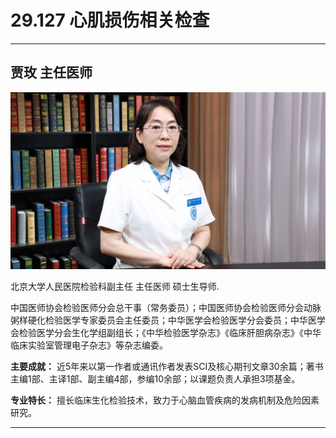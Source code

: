 # 29.127 心肌损伤相关检查

---

## 贾玫 主任医师

![1686289243517](image/c29_127/1686289243517.png)

北京大学人民医院检验科副主任 主任医师 硕士生导师.

中国医师协会检验医师分会总干事（常务委员）；中国医师协会检验医师分会动脉粥样硬化检验医学专家委员会主任委员；中华医学会检验医学分会委员；中华医学会检验医学分会生化学组副组长；《中华检验医学杂志》《临床肝胆病杂志》《中华临床实验室管理电子杂志》等杂志编委。

**主要成就：** 近5年来以第一作者或通讯作者发表SCI及核心期刊文章30余篇；著书主编1部、主译1部、副主编4部，参编10余部；以课题负责人承担3项基金。

**专业特长：** 擅长临床生化检验技术，致力于心脑血管疾病的发病机制及危险因素研究。

---
